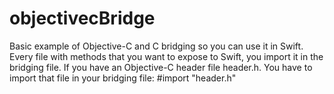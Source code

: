 objectivecBridge
================
Basic example of Objective-C and C bridging so you can use it in Swift.
Every file with methods that you want to expose to Swift, you import it in the bridging file.
If you have an Objective-C header file header.h. You have to import that file in your bridging file:
#import "header.h"
